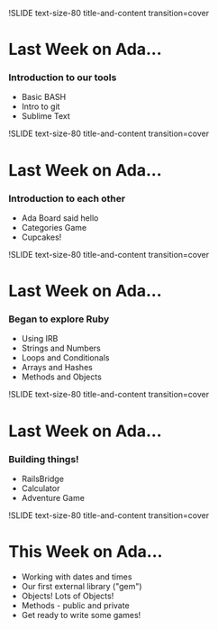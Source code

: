 !SLIDE text-size-80 title-and-content transition=cover

Last Week on Ada...
===================

### Introduction to our tools 

+ Basic BASH
+ Intro to git
+ Sublime Text

!SLIDE text-size-80 title-and-content transition=cover

Last Week on Ada...
===================

### Introduction to each other

+ Ada Board said hello
+ Categories Game
+ Cupcakes!

!SLIDE text-size-80 title-and-content transition=cover

Last Week on Ada...
===================

### Began to explore Ruby

+ Using IRB
+ Strings and Numbers
+ Loops and Conditionals
+ Arrays and Hashes
+ Methods and Objects

!SLIDE text-size-80 title-and-content transition=cover

Last Week on Ada...
===================

### Building things!

+ RailsBridge
+ Calculator
+ Adventure Game


!SLIDE text-size-80 title-and-content transition=cover

This Week on Ada...
===================

+ Working with dates and times
+ Our first external library ("gem")
+ Objects! Lots of Objects!
+ Methods - public and private
+ Get ready to write some games!



